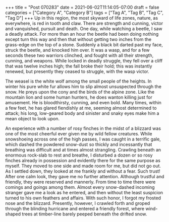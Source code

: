 +++
title = "Post 070283"
date = 2021-06-02T11:14:05-07:00
draft = false
categories = ["Category A", "Category B"]
tags = ["Tag A", "Tag B", "Tag C", "Tag D"]
+++
Up in this region, the most skyward of life zones, nature, as everywhere, is red in tooth and claw. There are strength and cunning, victor and vanquished, pursuit and death. One day, while watching a beetle, I saw a deadly attack. For more than an hour the beetle had been doing nothing except turn this way and then that without getting two inches from the grass-edge on the top of a stone. Suddenly a black bit darted past my face, struck the beetle, and knocked him over. It was a wasp, and for a few seconds these two warriors clinched, and fought with all their strength, cunning, and weapons. While locked in deadly struggle, they fell over a cliff that was twelve inches high; the fall broke their hold; this was instantly renewed, but presently they ceased to struggle, with the wasp victor.

The weasel is the white wolf among the small people of the heights. In winter his pure white fur allows him to slip almost unsuspected through the snow. He preys upon the cony and the birds of the alpine zone. Like the mountain lion and some human hunters, he does wanton killing just for amusement. He is bloodthirsty, cunning, and even bold. Many times, within a few feet, he has glared fiendishly at me, seeming almost determined to attack; his long, low-geared body and sinister and snaky eyes make him a mean object to look upon.

An experience with a number of rosy finches in the midst of a blizzard was one of the most cheerful ever given me by wild fellow creatures. While snowshoeing across one of the high passes, I was caught in a terrific gale, which dashed the powdered snow-dust so thickly and incessantly that breathing was difficult and at times almost strangling. Crawling beneath an enormous rock-slab to rest and breathe, I disturbed a dozen or so rosy finches already in possession and evidently there for the same purpose as myself. They moved to one side and made room for me, but did not go out. As I settled down, they looked at me frankly and without a fear. Such trust! After one calm look, they gave me no further attention. Although trustful and friendly, they were reserved and mannerly. From time to time there were comings and goings among them. Almost every snow-dashed incoming stranger gave me a look as he entered, and then without the least suspicion turned to his own feathers and affairs. With such honor, I forgot my frosted nose and the blizzard. Presently, however, I crawled forth and groped through the blinding hurricane and entered a friendly forest, where wind-shaped trees at timber-line barely peeped beneath the drifted snow.
